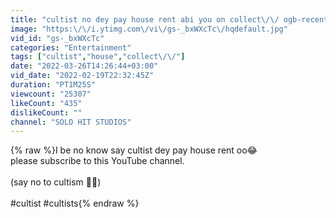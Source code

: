 ```yaml
---
title: "cultist no dey pay house rent abi you on collect\/\/ ogb-recent vs oga landlord (Say no to cultism 📌)"
image: "https:\/\/i.ytimg.com\/vi\/gs-_bxWXcTc\/hqdefault.jpg"
vid_id: "gs-_bxWXcTc"
categories: "Entertainment"
tags: ["cultist","house","collect\/\/"]
date: "2022-03-26T14:26:44+03:00"
vid_date: "2022-02-19T22:32:45Z"
duration: "PT1M25S"
viewcount: "25307"
likeCount: "435"
dislikeCount: ""
channel: "SOLO HIT STUDIOS"
---
```

{% raw %}I be no know say cultist dey pay house rent oo😂<br />please subscribe to this YouTube channel.<br /><br />(say no to cultism 🙏🏽)<br /><br />#cultist #cultists{% endraw %}
